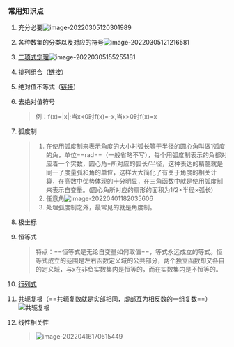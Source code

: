 ### 常用知识点

1. 充分必要![image-20220305120301989](https://s2.loli.net/2022/03/05/cUkPhJSrmL5nZ19.png)

2. 各种数集的分类以及对应的符号![image-20220305121216581](https://s2.loli.net/2022/03/05/OadVLuInRsYSpG2.png)

3. [二项式定理](https://baike.baidu.com/item/%E4%BA%8C%E9%A1%B9%E5%BC%8F%E5%AE%9A%E7%90%86/7134359)![image-20220305155255181](https://s2.loli.net/2022/03/05/JgVvqiCrnxHe4Zb.png)

4. 排列组合（[链接](https://zhuanlan.zhihu.com/p/41855459)）

5. 绝对值不等式（[链接](https://baike.baidu.com/item/%E7%BB%9D%E5%AF%B9%E5%80%BC%E4%B8%8D%E7%AD%89%E5%BC%8F/7833290)）

6. 去绝对值符号

   > 例：f(x)=|x|;当x<0时f(x)=-x,当x>0时f(x)=x

7. 弧度制

   > 1. 在使用弧度制来表示角度的大小时弧长等于半径的圆心角叫做1弧度的角，单位==rad==（一般省略不写），每个用弧度制表示的角都对应着一个实数，圆心角=所对应的弧长/半径，这种表达的精髓就是同一了度量弧和角的单位，这样大大简化了有关于角度的相关计算，在高数中优势体现的十分明显，在三角函数中就是使用弧度制来表示自变量。(圆心角所对应的扇形的面积为1/2×半径×弧长)
   > 2. 任意角![image-20220401182035606](https://s2.loli.net/2022/04/01/KuCmA5FztRcjwep.png)
   > 3. 处理弧度制之外，最常见的就是角度制。

8. 极坐标

9. 恒等式

   > 特点：==恒等式是无论自变量如何取值==，等式永远成立的等式。恒等式成立的范围是左右函数定义域的公共部分，两个独立函数却又各自的定义域，与x在非负实数集内是恒等的，而在实数集内是不恒等的。

10. [行列式](https://baike.baidu.com/item/%E8%A1%8C%E5%88%97%E5%BC%8F/2010180)

11. 共轭复根（==共轭复数就是实部相同，虚部互为相反数的一组复数==）![共轭复根](https://s2.loli.net/2022/04/16/I6972PRyqZbHJk8.png)

12. 线性相关性

    > ![image-20220416170515449](https://s2.loli.net/2022/04/16/UZhMXgpDoFL4znx.png)
